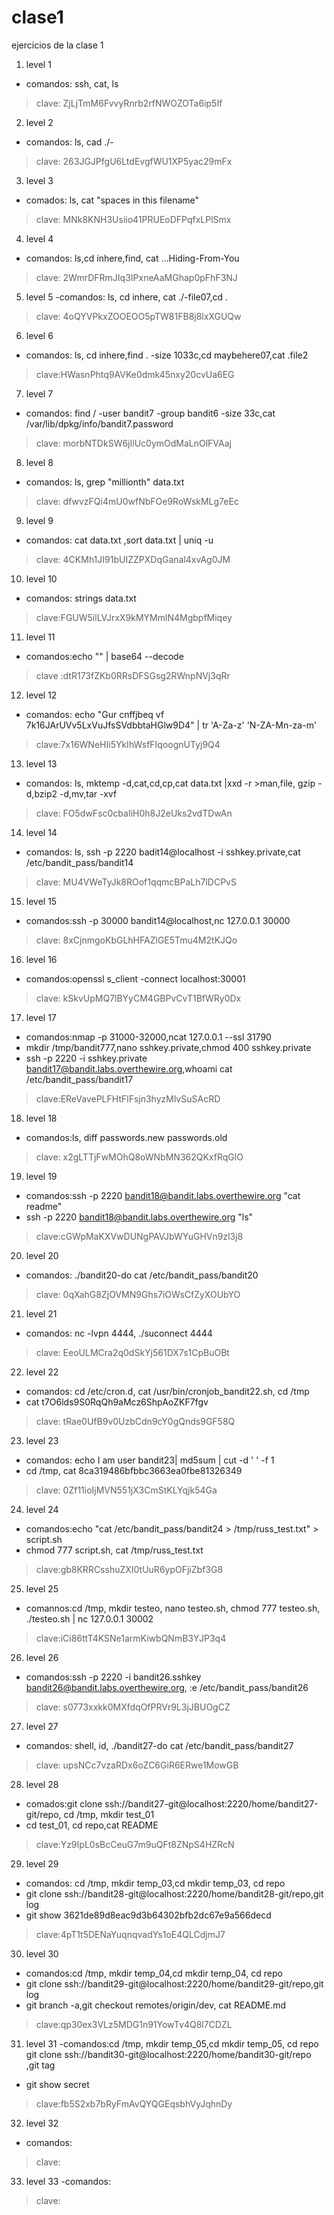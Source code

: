 # clase1
ejercicios de la clase 1  
1.  level 1
- comandos: ssh, cat, ls
>clave: ZjLjTmM6FvvyRnrb2rfNWOZOTa6ip5If
2.  level 2
- comandos: ls, cad ./-
>clave: 263JGJPfgU6LtdEvgfWU1XP5yac29mFx
3.  level 3
- comados: ls, cat "spaces in this filename"
>clave: MNk8KNH3Usiio41PRUEoDFPqfxLPlSmx
4.  level 4
- comandos: ls,cd inhere,find, cat ...Hiding-From-You 
>clave: 2WmrDFRmJIq3IPxneAaMGhap0pFhF3NJ
5.  level 5
-comandos: ls, cd inhere, cat ./-file07,cd .
>clave: 4oQYVPkxZOOEOO5pTW81FB8j8lxXGUQw
6.  level 6
- comandos: ls, cd inhere,find . -size 1033c,cd maybehere07,cat .file2
>clave:HWasnPhtq9AVKe0dmk45nxy20cvUa6EG
7.  level 7
- comandos: find / -user bandit7 -group bandit6 -size 33c,cat /var/lib/dpkg/info/bandit7.password
>clave: morbNTDkSW6jIlUc0ymOdMaLnOlFVAaj
8.  level 8
- comandos: ls, grep "millionth" data.txt
>clave: dfwvzFQi4mU0wfNbFOe9RoWskMLg7eEc
9.  level 9
- comandos: cat data.txt ,sort data.txt | uniq -u
>clave: 4CKMh1JI91bUIZZPXDqGanal4xvAg0JM
10. level 10
- comandos: strings data.txt 
>clave:FGUW5ilLVJrxX9kMYMmlN4MgbpfMiqey
11.  level 11
- comandos:echo "" | base64 --decode
>clave :dtR173fZKb0RRsDFSGsg2RWnpNVj3qRr
12.  level 12
- comandos: echo "Gur cnffjbeq vf 7k16JArUVv5LxVuJfsSVdbbtaHGlw9D4" | tr 'A-Za-z' 'N-ZA-Mn-za-m'
>clave:7x16WNeHIi5YkIhWsfFIqoognUTyj9Q4 
13.  level 13
- comandos: ls, mktemp -d,cat,cd,cp,cat data.txt |xxd -r >man,file, gzip -d,bzip2 -d,mv,tar -xvf 
>clave: FO5dwFsc0cbaIiH0h8J2eUks2vdTDwAn
14.  level 14
- comandos: ls, ssh -p 2220 badit14@localhost -i sshkey.private,cat /etc/bandit_pass/bandit14
>clave: MU4VWeTyJk8ROof1qqmcBPaLh7lDCPvS
15.  level 15
- comandos:ssh -p 30000 bandit14@localhost,nc 127.0.0.1 30000
>clave: 8xCjnmgoKbGLhHFAZlGE5Tmu4M2tKJQo
16.  level 16
- comandos:openssl s_client -connect localhost:30001
>clave: kSkvUpMQ7lBYyCM4GBPvCvT1BfWRy0Dx
17.  level 17
- comandos:nmap -p 31000-32000,ncat 127.0.0.1 --ssl 31790
- mkdir /tmp/bandit777,nano sshkey.private,chmod 400 sshkey.private
- ssh -p 2220 -i sshkey.private bandit17@bandit.labs.overthewire.org,whoami
cat /etc/bandit_pass/bandit17
>clave:EReVavePLFHtFlFsjn3hyzMlvSuSAcRD
18.  level 18
- comandos:ls, diff passwords.new passwords.old
>clave: x2gLTTjFwMOhQ8oWNbMN362QKxfRqGlO
19.  level 19
- comandos:ssh -p 2220 bandit18@bandit.labs.overthewire.org "cat readme"
- ssh -p 2220 bandit18@bandit.labs.overthewire.org "ls"
>clave:cGWpMaKXVwDUNgPAVJbWYuGHVn9zl3j8
20.  level 20
- comandos:  ./bandit20-do cat /etc/bandit_pass/bandit20
>clave: 0qXahG8ZjOVMN9Ghs7iOWsCfZyXOUbYO
21.  level 21
- comandos: nc -lvpn 4444, ./suconnect 4444
>clave: EeoULMCra2q0dSkYj561DX7s1CpBuOBt
22.  level 22
- comandos: cd /etc/cron.d, cat /usr/bin/cronjob_bandit22.sh, cd /tmp
- cat t7O6lds9S0RqQh9aMcz6ShpAoZKF7fgv
>clave: tRae0UfB9v0UzbCdn9cY0gQnds9GF58Q
23.  level 23
-  comandos: echo I am user bandit23|  md5sum | cut -d ' ' -f 1
- cd /tmp, cat 8ca319486bfbbc3663ea0fbe81326349
>clave: 0Zf11ioIjMVN551jX3CmStKLYqjk54Ga
24.  level 24
- comandos:echo "cat /etc/bandit_pass/bandit24 > /tmp/russ_test.txt" > script.sh
- chmod 777 script.sh, cat /tmp/russ_test.txt
>clave:gb8KRRCsshuZXI0tUuR6ypOFjiZbf3G8
25.  level 25
- comannos:cd /tmp, mkdir testeo, nano testeo.sh, chmod 777 testeo.sh, ./testeo.sh | nc 127.0.0.1 30002
> clave:iCi86ttT4KSNe1armKiwbQNmB3YJP3q4
26.  level 26
- comandos:ssh -p 2220 -i bandit26.sshkey bandit26@bandit.labs.overthewire.org, :e /etc/bandit_pass/bandit26
>clave: s0773xxkk0MXfdqOfPRVr9L3jJBUOgCZ
27. level 27
- comandos: shell, id, ./bandit27-do cat /etc/bandit_pass/bandit27
>clave: upsNCc7vzaRDx6oZC6GiR6ERwe1MowGB
28.  level 28
- comados:git clone ssh://bandit27-git@localhost:2220/home/bandit27-git/repo, cd /tmp, mkdir test_01
- cd test_01, cd repo,cat README
>clave:Yz9IpL0sBcCeuG7m9uQFt8ZNpS4HZRcN
29.  level 29
- comandos: cd /tmp, mkdir temp_03,cd mkdir temp_03, cd repo
- git clone ssh://bandit28-git@localhost:2220/home/bandit28-git/repo,git log 
- git show 3621de89d8eac9d3b64302bfb2dc67e9a566decd
>clave:4pT1t5DENaYuqnqvadYs1oE4QLCdjmJ7
30.  level 30
- comandos:cd /tmp, mkdir temp_04,cd mkdir temp_04, cd repo
- git clone ssh://bandit29-git@localhost:2220/home/bandit29-git/repo,git log
-  git branch -a,git checkout remotes/origin/dev, cat README.md 
>clave:qp30ex3VLz5MDG1n91YowTv4Q8l7CDZL
31.  level 31
-comandos:cd /tmp, mkdir temp_05,cd mkdir temp_05, cd repo
git clone ssh://bandit30-git@localhost:2220/home/bandit30-git/repo ,git tag
- git show secret
>clave:fb5S2xb7bRyFmAvQYQGEqsbhVyJqhnDy
32.  level 32
- comandos:
> clave:
33.  level 33
-comandos:
>clave:







